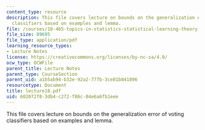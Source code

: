 ```yaml
---
content_type: resource
description: This file covers lecture on bounds on the generalization error of voting
  classifiers based on examples and lemma.
file: /courses/18-465-topics-in-statistics-statistical-learning-theory-spring-2007/602072f83db4c272f86c84e6a6fb1eee_lecture18.pdf
file_size: 89695
file_type: application/pdf
learning_resource_types:
- Lecture Notes
license: https://creativecommons.org/licenses/by-nc-sa/4.0/
ocw_type: OCWFile
parent_title: Lecture Notes
parent_type: CourseSection
parent_uid: a1b5ab94-b32e-92a2-777b-3ce81b841896
resourcetype: Document
title: lecture18.pdf
uid: 602072f8-3db4-c272-f86c-84e6a6fb1eee
---
```

This file covers lecture on bounds on the generalization error of voting classifiers based on examples and lemma.